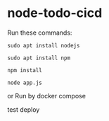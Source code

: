 # node-todo-cicd

Run these commands:


`sudo apt install nodejs`


`sudo apt install npm`


`npm install`

`node app.js`

or Run by docker compose

test
deploy
